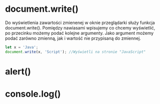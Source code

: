 # document.write()

Do wyświetlenia zawartości zmienenej w oknie przeglądarki służy funkcja document.write(). Pomiędzy nawiasami wpisujemy co chcemy wyświetlić, po przecinku możemy podać kolejne argumenty. Jako argument możemy podać zarówno zmienną, jak i wartość nie przypisaną do zmiennej.
```js
let x = 'Java';
document.write(x, 'Script'); //Wyświetli na stronie "JavaScript"
```
# alert()

# console.log()
